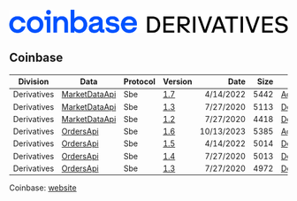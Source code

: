 [![Coinbase](https://github.com/Open-Markets-Initiative/Directory/blob/main/Organizations/Coinbase/Images/Logo.png)](https://www.coinbase.com/)


## Coinbase

| Division | Data | Protocol | Version | Date | Size | [Status][Omi.Glossary.Status] | [Testing][Omi.Glossary.Testing] | Specification |
| --- | --- | --- | --- | ---: | ---: | --- | --- | --- |
| Derivatives | [MarketDataApi][Coinbase.Derivatives.MarketDataApi.Sbe.v1.7.Dissector] | Sbe | [1.7][Coinbase.Derivatives.MarketDataApi.Sbe.v1.7.Dissector] | 4/14/2022 | 5442 | [Active][Omi.Glossary.Status.Active] | [Untested][Omi.Glossary.Testing.Untested] | [pdf][Coinbase.Derivatives.MarketDataApi.Sbe.v1.7.Pdf] - [xml][Coinbase.Derivatives.MarketDataApi.Sbe.v1.7.Xml] |
| Derivatives | [MarketDataApi][Coinbase.Derivatives.MarketDataApi.Sbe.v1.3.Dissector] | Sbe | [1.3][Coinbase.Derivatives.MarketDataApi.Sbe.v1.3.Dissector] | 7/27/2020 | 5113 | [Deprecated][Omi.Glossary.Status.Deprecated] | [Untested][Omi.Glossary.Testing.Untested] | [pdf][Coinbase.Derivatives.MarketDataApi.Sbe.v1.3.Pdf] - [xml][Coinbase.Derivatives.MarketDataApi.Sbe.v1.3.Xml] |
| Derivatives | [MarketDataApi][Coinbase.Derivatives.MarketDataApi.Sbe.v1.2.Dissector] | Sbe | [1.2][Coinbase.Derivatives.MarketDataApi.Sbe.v1.2.Dissector] | 7/27/2020 | 4418 | [Deprecated][Omi.Glossary.Status.Deprecated] | [Verified][Omi.Glossary.Testing.Verified] | [pdf][Coinbase.Derivatives.MarketDataApi.Sbe.v1.2.Pdf] - [xml][Coinbase.Derivatives.MarketDataApi.Sbe.v1.2.Xml] |
| Derivatives | [OrdersApi][Coinbase.Derivatives.OrdersApi.Sbe.v1.6.Dissector] | Sbe | [1.6][Coinbase.Derivatives.OrdersApi.Sbe.v1.6.Dissector] | 10/13/2023 | 5385 | [Active][Omi.Glossary.Status.Active] | [Untested][Omi.Glossary.Testing.Untested] | [xml][Coinbase.Derivatives.OrdersApi.Sbe.v1.6.Xml] |
| Derivatives | [OrdersApi][Coinbase.Derivatives.OrdersApi.Sbe.v1.5.Dissector] | Sbe | [1.5][Coinbase.Derivatives.OrdersApi.Sbe.v1.5.Dissector] | 4/14/2022 | 5014 | [Deprecated][Omi.Glossary.Status.Deprecated] | [Untested][Omi.Glossary.Testing.Untested] | [pdf][Coinbase.Derivatives.OrdersApi.Sbe.v1.5.Pdf] - [xml][Coinbase.Derivatives.OrdersApi.Sbe.v1.5.Xml] |
| Derivatives | [OrdersApi][Coinbase.Derivatives.OrdersApi.Sbe.v1.4.Dissector] | Sbe | [1.4][Coinbase.Derivatives.OrdersApi.Sbe.v1.4.Dissector] | 7/27/2020 | 5013 | [Deprecated][Omi.Glossary.Status.Deprecated] | [Verified][Omi.Glossary.Testing.Verified] | [xml][Coinbase.Derivatives.OrdersApi.Sbe.v1.4.Xml] |
| Derivatives | [OrdersApi][Coinbase.Derivatives.OrdersApi.Sbe.v1.3.Dissector] | Sbe | [1.3][Coinbase.Derivatives.OrdersApi.Sbe.v1.3.Dissector] | 7/27/2020 | 4972 | [Deprecated][Omi.Glossary.Status.Deprecated] | [Untested][Omi.Glossary.Testing.Untested] | [pdf][Coinbase.Derivatives.OrdersApi.Sbe.v1.3.Pdf] - [xml][Coinbase.Derivatives.OrdersApi.Sbe.v1.3.Xml] |


Coinbase: [website](https://www.coinbase.com/ "Go to Coinbase")


[Omi.Glossary.Status]: https://github.com/Open-Markets-Initiative/Directory/blob/main/Glossary/Status.md "Protocol Deployment Status"
[Omi.Glossary.Status.Active]: https://github.com/Open-Markets-Initiative/Directory/blob/main/Glossary/Status.md "Deployment Status: Protocol is in active production"
[Omi.Glossary.Status.Deprecated]: https://github.com/Open-Markets-Initiative/Directory/blob/main/Glossary/Status.md "Deployment Status: Protocol is no longer in active use"
[Omi.Glossary.Status.Future]: https://github.com/Open-Markets-Initiative/Directory/blob/main/Glossary/Status.md "Deployment Status: Protocol is not yet deployed to an active production environment"
[Omi.Glossary.Status.Unknown]: https://github.com/Open-Markets-Initiative/Directory/blob/main/Glossary/Status.md "Deployment Status: Protocol deployment status is unknown"
[Omi.Glossary.Status.Header]: https://github.com/Open-Markets-Initiative/Directory/blob/main/Glossary/Status.md "Deployment Status: Header only protocol provided for debugging"
[Omi.Glossary.Testing]: https://github.com/Open-Markets-Initiative/Directory/blob/main/Glossary/Testing.md "Protocol Testing Status"
[Omi.Glossary.Testing.Verified]: https://github.com/Open-Markets-Initiative/Directory/blob/main/Glossary/Testing.md "Testing Status: Protocol has been tested on live data"
[Omi.Glossary.Testing.Incomplete]: https://github.com/Open-Markets-Initiative/Directory/blob/main/Glossary/Testing.md "Testing Status: Protocol has been tested on live data but contains known issues"
[Omi.Glossary.Testing.Beta]: https://github.com/Open-Markets-Initiative/Directory/blob/main/Glossary/Testing.md "Testing Status: Protocol has not been tested and structure is speculative"
[Omi.Glossary.Testing.Untested]: https://github.com/Open-Markets-Initiative/Directory/blob/main/Glossary/Testing.md "Testing Status: Protocol has not been tested on live data"

[Coinbase.Derivatives.MarketDataApi.Sbe.v1.2.Dissector]: https://github.com/Open-Markets-Initiative/wireshark-lua/blob/main/Coinbase/Coinbase_Derivatives_MarketDataApi_Sbe_v1_2_Dissector.lua "Coinbase Derivatives MarketDataApi Sbe v1.2 Wireshark Dissector"
[Coinbase.Derivatives.MarketDataApi.Sbe.v1.2.Pdf]: https://github.com/Open-Markets-Initiative/Directory/blob/main/Organizations/Coinbase/Specifications/Coinbase.Derivatives.MarketDataApi.Sbe.v1.2.pdf "Coinbase 1.2 Pdf"
[Coinbase.Derivatives.MarketDataApi.Sbe.v1.2.Xml]: https://github.com/Open-Markets-Initiative/Directory/blob/main/Organizations/Coinbase/Specifications/Coinbase.Derivatives.MarketDataApi.Sbe.v1.2.xml "Coinbase 1.2 Xml"
[Coinbase.Derivatives.MarketDataApi.Sbe.v1.3.Dissector]: https://github.com/Open-Markets-Initiative/wireshark-lua/blob/main/Coinbase/Coinbase_Derivatives_MarketDataApi_Sbe_v1_3_Dissector.lua "Coinbase Derivatives MarketDataApi Sbe v1.3 Wireshark Dissector"
[Coinbase.Derivatives.MarketDataApi.Sbe.v1.3.Pdf]: https://github.com/Open-Markets-Initiative/Directory/blob/main/Organizations/Coinbase/Specifications/Coinbase.Derivatives.MarketDataApi.Sbe.v1.2.pdf "Coinbase 1.3 Pdf"
[Coinbase.Derivatives.MarketDataApi.Sbe.v1.3.Xml]: https://github.com/Open-Markets-Initiative/Directory/blob/main/Organizations/Coinbase/Specifications/Coinbase.Derivatives.MarketDataApi.Sbe.v1.3.xml "Coinbase 1.3 Xml"
[Coinbase.Derivatives.MarketDataApi.Sbe.v1.7.Dissector]: https://github.com/Open-Markets-Initiative/wireshark-lua/blob/main/Coinbase/Coinbase_Derivatives_MarketDataApi_Sbe_v1_7_Dissector.lua "Coinbase Derivatives MarketDataApi Sbe v1.7 Wireshark Dissector"
[Coinbase.Derivatives.MarketDataApi.Sbe.v1.7.Pdf]: https://github.com/Open-Markets-Initiative/Directory/blob/main/Organizations/Coinbase/Specifications/Coinbase.Derivatives.MarketDataApi.Sbe.v1.7.pdf "Coinbase 1.7 Pdf"
[Coinbase.Derivatives.MarketDataApi.Sbe.v1.7.Xml]: https://github.com/Open-Markets-Initiative/Directory/blob/main/Organizations/Coinbase/Specifications/Coinbase.Derivatives.MarketDataApi.Sbe.v1.7.xml "Coinbase 1.7 Xml"
[Coinbase.Derivatives.OrdersApi.Sbe.v1.3.Dissector]: https://github.com/Open-Markets-Initiative/wireshark-lua/blob/main/Coinbase/Coinbase_Derivatives_OrdersApi_Sbe_v1_3_Dissector.lua "Coinbase Derivatives OrdersApi Sbe v1.3 Wireshark Dissector"
[Coinbase.Derivatives.OrdersApi.Sbe.v1.3.Pdf]: https://github.com/Open-Markets-Initiative/Directory/blob/main/Organizations/Coinbase/Specifications/Coinbase.Derivatives.OrdersApi.Sbe.v1.3.pdf "Coinbase 1.3 Pdf"
[Coinbase.Derivatives.OrdersApi.Sbe.v1.3.Xml]: https://github.com/Open-Markets-Initiative/Directory/blob/main/Organizations/Coinbase/Specifications/Coinbase.Derivatives.OrdersApi.Sbe.v1.3.xml "Coinbase 1.3 Xml"
[Coinbase.Derivatives.OrdersApi.Sbe.v1.4.Dissector]: https://github.com/Open-Markets-Initiative/wireshark-lua/blob/main/Coinbase/Coinbase_Derivatives_OrdersApi_Sbe_v1_4_Dissector.lua "Coinbase Derivatives OrdersApi Sbe v1.4 Wireshark Dissector"
[Coinbase.Derivatives.OrdersApi.Sbe.v1.4.Xml]: https://github.com/Open-Markets-Initiative/Directory/blob/main/Organizations/Coinbase/Specifications/Coinbase.Derivatives.OrdersApi.Sbe.v1.4.xml "Coinbase 1.4 Xml"
[Coinbase.Derivatives.OrdersApi.Sbe.v1.5.Dissector]: https://github.com/Open-Markets-Initiative/wireshark-lua/blob/main/Coinbase/Coinbase_Derivatives_OrdersApi_Sbe_v1_5_Dissector.lua "Coinbase Derivatives OrdersApi Sbe v1.5 Wireshark Dissector"
[Coinbase.Derivatives.OrdersApi.Sbe.v1.5.Pdf]: https://github.com/Open-Markets-Initiative/Directory/blob/main/Organizations/Coinbase/Specifications/Coinbase.Derivatives.OrdersApi.Sbe.v1.5.pdf "Coinbase 1.5 Pdf"
[Coinbase.Derivatives.OrdersApi.Sbe.v1.5.Xml]: https://github.com/Open-Markets-Initiative/Directory/blob/main/Organizations/Coinbase/Specifications/Coinbase.Derivatives.OrdersApi.Sbe.v1.5.xml "Coinbase 1.5 Xml"
[Coinbase.Derivatives.OrdersApi.Sbe.v1.6.Dissector]: https://github.com/Open-Markets-Initiative/wireshark-lua/blob/main/Coinbase/Coinbase_Derivatives_OrdersApi_Sbe_v1_6_Dissector.lua "Coinbase Derivatives OrdersApi Sbe v1.6 Wireshark Dissector"
[Coinbase.Derivatives.OrdersApi.Sbe.v1.6.Xml]: https://github.com/Open-Markets-Initiative/Directory/blob/main/Organizations/Coinbase/Specifications/Coinbase.Derivatives.OrdersApi.Sbe.v1.6.xml "Coinbase 1.6 Xml"
